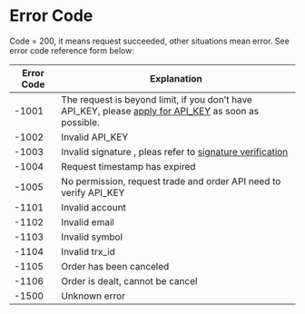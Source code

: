 # Error Code
Code = 200, it means request succeeded, other situations mean error. See error code reference form below:

| Error Code | Explanation |
| ------ | -------- |
| -1001 | The request is beyond limit, if you don’t have API_KEY, please [apply for API_KEY](/api-for-cn/signup_app_key.md) as soon as possible. |
| -1002 | Invalid API_KEY  |
| -1003 | Invalid signature , pleas refer to [signature verification](/api-for-cn/REST_authentication.md) |
| -1004 | Request timestamp has expired |
| -1005 | No permission, request trade and order API need to verify API_KEY |
| -1101 | Invalid account |
| -1102 | Invalid email |
| -1103 | Invalid symbol |
| -1104 | Invalid trx_id |
| -1105 | Order has been canceled |
| -1106 | Order is dealt, cannot be cancel |
| -1500 | Unknown error |
